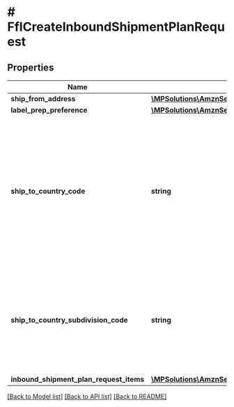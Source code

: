 # # FfICreateInboundShipmentPlanRequest

## Properties

Name | Type | Description | Notes
------------ | ------------- | ------------- | -------------
**ship_from_address** | [**\MPSolutions\AmznSellingPartnerApi\Models\FulfillmentInbound\FfIAddress**](FfIAddress.md) |  |
**label_prep_preference** | [**\MPSolutions\AmznSellingPartnerApi\Models\FulfillmentInbound\FfILabelPrepPreference**](FfILabelPrepPreference.md) |  |
**ship_to_country_code** | **string** | The two-character country code for the country where the inbound shipment is to be sent.  Note: Not required. Specifying both ShipToCountryCode and ShipToCountrySubdivisionCode returns an error.   Values:   ShipToCountryCode values for North America:  * CA – Canada  * MX - Mexico  * US - United States  ShipToCountryCode values for MCI sellers in Europe:  * DE – Germany  * ES – Spain  * FR – France  * GB – United Kingdom  * IT – Italy  Default: The country code for the seller&#39;s home marketplace. | [optional]
**ship_to_country_subdivision_code** | **string** | The two-character country code, followed by a dash and then up to three characters that represent the subdivision of the country where the inbound shipment is to be sent. For example, \&quot;IN-MH\&quot;. In full ISO 3166-2 format.  Note: Not required. Specifying both ShipToCountryCode and ShipToCountrySubdivisionCode returns an error. | [optional]
**inbound_shipment_plan_request_items** | [**\MPSolutions\AmznSellingPartnerApi\Models\FulfillmentInbound\FfIInboundShipmentPlanRequestItem[]**](FfIInboundShipmentPlanRequestItem.md) |  |

[[Back to Model list]](../../README.md#models) [[Back to API list]](../../README.md#endpoints) [[Back to README]](../../README.md)
